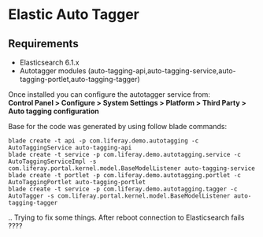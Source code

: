 # Elastic Auto Tagger

## Requirements
- Elasticsearch 6.1.x
- Autotagger modules (auto-tagging-api,auto-tagging-service,auto-tagging-portlet,auto-tagging-tagger)

Once installed you can configure the autotagger service from:  
**Control Panel > Configure > System Settings > Platform > Third Party > Auto tagging configuration** 

Base for the code was generated by using follow blade commands:
```
blade create -t api -p com.liferay.demo.autotagging -c AutoTaggingService auto-tagging-api
blade create -t service -p com.liferay.demo.autotagging.service -c AutoTaggingServiceImpl -s com.liferay.portal.kernel.model.BaseModelListener auto-tagging-service
blade create -t portlet -p com.liferay.demo.autotagging.portlet -c AutoTaggingPortlet auto-tagging-portlet
blade create -t service -p com.liferay.demo.autotagging.tagger -c AutoTagger -s com.liferay.portal.kernel.model.BaseModelListener auto-tagging-tagger
```

.. Trying to fix some things. After reboot connection to Elasticsearch fails ????